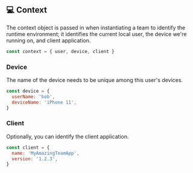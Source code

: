 ﻿## 💻 Context

The context object is passed in when instantiating a team to identify the runtime environment; it identifies the current local user, the device we're running on, and client application.

```js
const context = { user, device, client }
```

### Device

The name of the device needs to be unique among this user's devices.

```js
const device = {
  userName: 'bob',
  deviceName: 'iPhone 11',
}
```

### Client

Optionally, you can identify the client application.

```js
const client = {
  name: 'MyAmazingTeamApp',
  version: '1.2.3',
}
```
